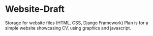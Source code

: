 # Website-Draft
Storage for website files (HTML, CSS, Django Framework)  Plan is for a simple website showcasing CV, using graphics and javascript.
